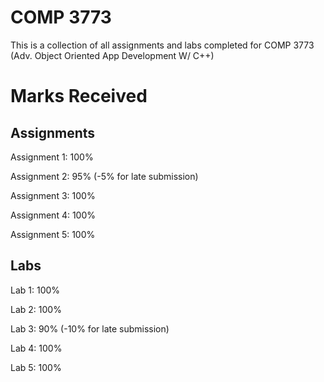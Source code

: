 # COMP 3773
This is a collection of all assignments and labs completed for COMP 3773 (Adv. Object Oriented App Development W/ C++)

# Marks Received

## Assignments
Assignment 1: 100%

Assignment 2: 95% (-5% for late submission)

Assignment 3: 100%

Assignment 4: 100%

Assignment 5: 100%

## Labs
Lab 1: 100%

Lab 2: 100%

Lab 3: 90% (-10% for late submission)

Lab 4: 100%

Lab 5: 100%
